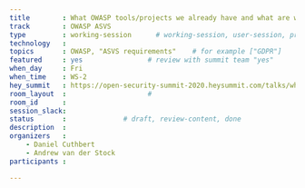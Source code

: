```yaml
---
title        : What OWASP tools/projects we already have and what are we missing to deliver secure devops pipelines
track        : OWASP ASVS
type         : working-session      # working-session, user-session, product-session
technology   :
topics       : OWASP, "ASVS requirements"    # for example ["GDPR"]
featured     : yes                # review with summit team "yes"
when_day     : Fri
when_time    : WS-2
hey_summit   : https://open-security-summit-2020.heysummit.com/talks/what-owasp-toolsprojects-we-already-have-and-what-are-we-missing-to-deliver-secure-devops-pipelines/
room_layout  :                    #
room_id      :
session_slack: 
status       :              # draft, review-content, done
description  :
organizers   :
    - Daniel Cuthbert 
    - Andrew van der Stock
participants :

---
```

